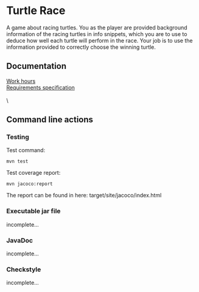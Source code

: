 # Turtle Race

A game about racing turtles. You as the player are provided background information of the racing turtles in info snippets, which you are to use to deduce how well each turtle will perform in the race. Your job is to use the information provided to correctly choose the winning turtle.

## Documentation
[Work hours](https://github.com/SirVeggie/otm-harjoitustyo/blob/master/Documentation/work_hours.md)\
[Requirements specification](https://github.com/SirVeggie/otm-harjoitustyo/blob/master/Documentation/requirements_specification.md)\
\
\
## Command line actions

### Testing

Test command:

```
mvn test
```

Test coverage report:

```
mvn jacoco:report
```

The report can be found in here: target/site/jacoco/index.html

### Executable jar file

incomplete...

### JavaDoc

incomplete...

### Checkstyle

incomplete...
